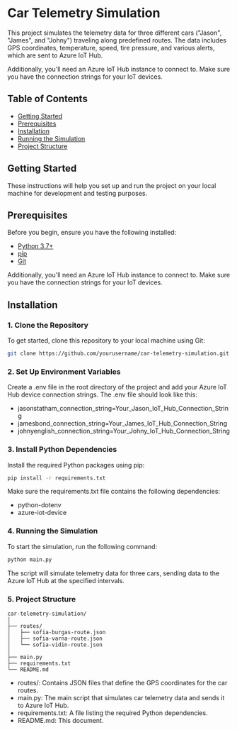 # Car Telemetry Simulation

This project simulates the telemetry data for three different cars ("Jason", "James", and "Johny") traveling along predefined routes. The data includes GPS coordinates, temperature, speed, tire pressure, and various alerts, which are sent to Azure IoT Hub.

Additionally, you'll need an Azure IoT Hub instance to connect to. Make sure you have the connection strings for your IoT devices.

## Table of Contents
- [Getting Started](#getting-started)
- [Prerequisites](#prerequisites)
- [Installation](#installation)
- [Running the Simulation](#running-the-simulation)
- [Project Structure](#project-structure)

## Getting Started

These instructions will help you set up and run the project on your local machine for development and testing purposes.

## Prerequisites

Before you begin, ensure you have the following installed:

- [Python 3.7+](https://www.python.org/downloads/)
- [pip](https://pip.pypa.io/en/stable/installation/)
- [Git](https://git-scm.com/downloads)

Additionally, you'll need an Azure IoT Hub instance to connect to. Make sure you have the connection strings for your IoT devices.

## Installation

### 1. Clone the Repository

To get started, clone this repository to your local machine using Git:

```bash
git clone https://github.com/yourusername/car-telemetry-simulation.git
```

### 2. Set Up Environment Variables
Create a .env file in the root directory of the project and add your Azure IoT Hub device connection strings. The .env file should look like this:

- jasonstatham_connection_string=Your_Jason_IoT_Hub_Connection_String
- jamesbond_connection_string=Your_James_IoT_Hub_Connection_String
- johnyenglish_connection_string=Your_Johny_IoT_Hub_Connection_String


### 3. Install Python Dependencies

Install the required Python packages using pip:
```bash
pip install -r requirements.txt
```

Make sure the requirements.txt file contains the following dependencies:

- python-dotenv
- azure-iot-device


### 4. Running the Simulation

To start the simulation, run the following command:

```bash
python main.py
```

The script will simulate telemetry data for three cars, sending data to the Azure IoT Hub at the specified intervals.


### 5. Project Structure
```
car-telemetry-simulation/
│
├── routes/
│   ├── sofia-burgas-route.json
│   ├── sofia-varna-route.json
│   └── sofia-vidin-route.json
│
├── main.py
├── requirements.txt
└── README.md
```

- routes/: Contains JSON files that define the GPS coordinates for the car routes.
- main.py: The main script that simulates car telemetry data and sends it to Azure IoT Hub.
- requirements.txt: A file listing the required Python dependencies.
- README.md: This document.

